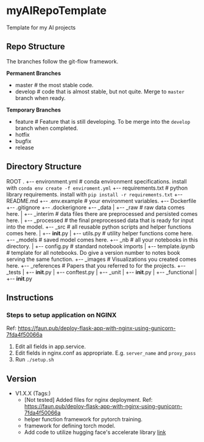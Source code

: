 # myAIRepoTemplate
Template for my AI projects

## Repo Structure

The branches follow the git-flow framework.

**Permanent Branches**
- master  # the most stable code.
- develop  # code that is almost stable, but not quite. Merge to `master` branch when ready.

**Temporary Branches**
- feature  # Feature that is still developing. To be merge into the `develop` branch when completed.
- hotfix
- bugfix
- release

## Directory Structure

ROOT
.
+-- environment.yml  # conda environment specifications. install with `conda env create -f enviroment.yml`
+-- requirements.txt  # python library requirements. install with `pip install -r requirements.txt`
+-- README.md
+-- .env.example  # your environment variables.
+-- Dockerfile
+-- .gitignore
+-- .dockerignore
+-- _data
|   +-- _raw  # raw data comes here.
|   +-- _interim  # data files there are preprocessed and persisted comes here.
|   +-- _processed  # the final preprocessed data that is ready for input into the model.
+-- _src  # all reusable python scripts and helper functions comes here.
|   +-- __init__.py
|   +-- utils.py  # utility helper functions come here.
+-- _models  # saved model comes here.
+-- _nb  # all your notebooks in this directory.
|   +-- config.py  # standard notebook imports
|   +-- template.ipynb  # template for all notebooks. Do give a version number to notes book serving the same function.
+-- _images  # Visualizations you created comes here.
+-- _references  # Papers that you referred to for the projects.
+-- _tests
|   +-- __init__.py
|   +-- conftest.py
|   +-- _unit
|      +-- __init__.py
|   +-- _functional
|      +-- __init__.py

## Instructions

### Steps to setup application on NGINX

Ref: https://faun.pub/deploy-flask-app-with-nginx-using-gunicorn-7fda4f50066a
1. Edit all fields in app.service.
1. Edit fields in nginx.conf as appropriate. E.g. `server_name` and `proxy_pass`
1. Run `./setup.sh`

## Version

- V1.X.X (Tags:)
    - [Not tested] Added files for nginx deployment. Ref: https://faun.pub/deploy-flask-app-with-nginx-using-gunicorn-7fda4f50066a
    - helper function framework for pytorch training.
    - framework for defining torch model.
    - Add code to utilize hugging face's accelerate library [link](https://github.com/huggingface/accelerate)
